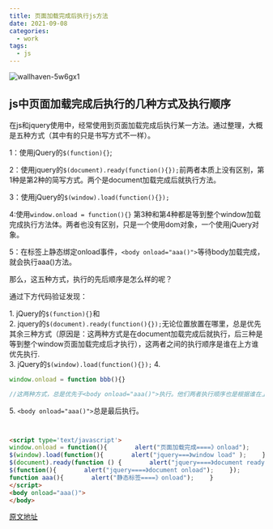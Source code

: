 ```yaml
---
title: 页面加载完成后执行js方法
date: 2021-09-08
categories:
  - work
tags:
  - js
---
```


![wallhaven-5w6gx1](https://fastly.jsdelivr.net/gh/qbmzc/images/2021/202109091713995.jpeg)

<!-- more -->

## js中页面加载完成后执行的几种方式及执行顺序

在js和jquery使用中，经常使用到页面加载完成后执行某一方法。通过整理，大概是五种方式（其中有的只是书写方式不一样）。

1：使用jQuery的`$(function){}`;

2：使用jquery的`$(document).ready(function(){});`前两者本质上没有区别，第1种是第2种的简写方式。两个是document加载完成后就执行方法。

3：使用jQuery的`$(window).load(function(){});`

4:使用`window.onload = function(){}` 第3种和第4种都是等到整个window加载完成执行方法体。两者也没有区别，只是一个使用dom对象，一个使用jQuery对象。

5：在标签上静态绑定onload事件，`<body onload="aaa()">`等待body加载完成，就会执行aaa()方法。

那么，这五种方式，执行的先后顺序是怎么样的呢？

通过下方代码验证发现：

​1. jQuery的`$(function){}`和  
2. jquery的`$(document).ready(function(){});`无论位置放置在哪里，总是优先其余三种方式（原因是：这两种方式是在document加载完成后就执行，后三种是等到整个window页面加载完成后才执行），这两者之间的执行顺序是谁在上方谁优先执行.  
​3. jQuery的`$(window).load(function(){});`
4. 
```javascript
window.onload = function bbb(){}

//这两种方式，总是优先于<body onload="aaa()">执行。他们两者执行顺序也是根据谁在上方谁先执行。
```
​5. `<body onload="aaa()">`总是最后执行。

 ```html
 
 
 <script type='text/javascript'>  
 window.onload = function(){ 　　　　alert("页面加载完成====》onload"); 　　}  　
 $(window).load(function(){ 　　　　alert("jquery===》window load" ); 　　})  　
 $(document).ready(function () { 　　　　alert("jquery====》document ready"); 　　});  　
 $(function(){ 　　　　alert("jquery====》document onload"); 　　});  
 function aaa(){ 　　　　alert("静态标签====》onload"); 　　}
 </script>
 <body onload="aaa()">
 </body>
 ```

[原文地址](https://www.cnblogs.com/Loveonely/p/8118256.html)
